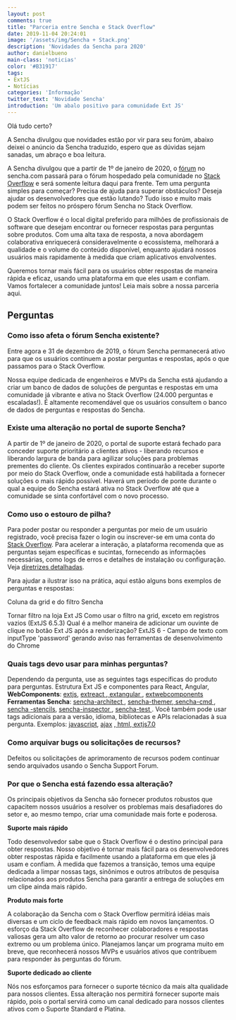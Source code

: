 ```yaml
---
layout: post
comments: true
title: "Parceria entre Sencha e Stack Overflow"
date: 2019-11-04 20:24:01
image: '/assets/img/Sencha + Stack.png'
description: 'Novidades da Sencha para 2020'
author: danielbueno
main-class: 'noticias'
color: '#B31917'
tags:
- ExtJS
- Notícias
categories: 'Informação' 
twitter_text: 'Novidade Sencha'
introduction: 'Um abalo positivo para comunidade Ext JS'
---
```


Olá tudo certo?

A Sencha divulgou que novidades estão por vir para seu forúm, abaixo deixei o anúncio da Sencha traduzido, espero que as dúvidas sejam sanadas, um abraço e boa leitura.

A Sencha divulgou que a partir de 1º de janeiro de 2020, o <a href="https://www.sencha.com/forum/">fórum</a> no sencha.com passará para o fórum hospedado pela comunidade no <a href="https://stackoverflow.com/">Stack Overflow</a> e será somente leitura daqui para frente. Tem uma pergunta simples para começar? Precisa de ajuda para superar obstáculos? Deseja ajudar os desenvolvedores que estão lutando? Tudo isso e muito mais podem ser feitos no próspero fórum Sencha no Stack Overflow.

O Stack Overflow é o local digital preferido para milhões de profissionais de software que desejam encontrar ou fornecer respostas para perguntas sobre produtos. Com uma alta taxa de resposta, a nova abordagem colaborativa enriquecerá consideravelmente o ecossistema, melhorará a qualidade e o volume do conteúdo disponível, enquanto ajudará nossos usuários mais rapidamente à medida que criam aplicativos envolventes.

Queremos tornar mais fácil para os usuários obter respostas de maneira rápida e eficaz, usando uma plataforma em que eles usam e confiam. Vamos fortalecer a comunidade juntos! Leia mais sobre a nossa parceria aqui.

## Perguntas 

### Como isso afeta o fórum Sencha existente?

Entre agora e 31 de dezembro de 2019, o fórum Sencha permanecerá ativo para que os usuários continuem a postar perguntas e respostas, após o que passamos para o Stack Overflow.

Nossa equipe dedicada de engenheiros e MVPs da Sencha está ajudando a criar um banco de dados de soluções de perguntas e respostas em uma comunidade já vibrante e ativa no Stack Overflow (24.000 perguntas e escaladas!). É altamente recomendável que os usuários consultem o banco de dados de perguntas e respostas do Sencha.

### Existe uma alteração no portal de suporte Sencha?

A partir de 1º de janeiro de 2020, o portal de suporte estará fechado para conceder suporte prioritário a clientes ativos - liberando recursos e liberando largura de banda para agilizar soluções para problemas prementes do cliente. Os clientes expirados continuarão a receber suporte por meio do Stack Overflow, onde a comunidade está habilitada a fornecer soluções o mais rápido possível. Haverá um período de ponte durante o qual a equipe do Sencha estará ativa no Stack Overflow até que a comunidade se sinta confortável com o novo processo.

### Como uso o estouro de pilha?

Para poder postar ou responder a perguntas por meio de um usuário registrado, você precisa fazer o login ou inscrever-se em uma conta do <a href="https://stackoverflow.com" target="_blank">Stack Overflow</a>. Para acelerar a interação, a plataforma recomenda que as perguntas sejam específicas e sucintas, fornecendo as informações necessárias, como logs de erros e detalhes de instalação ou configuração. Veja <a href="https://stackoverflow.com/help/how-to-ask" target="_blank">diretrizes detalhadas</a>.

Para ajudar a ilustrar isso na prática, aqui estão alguns bons exemplos de perguntas e respostas:

Coluna da grid e do filtro Sencha

Tornar filtro na loja Ext JS
Como usar o filtro na grid, exceto em registros vazios (ExtJS 6.5.3)
Qual é a melhor maneira de adicionar um ouvinte de clique no botão Ext JS após a renderização?
ExtJS 6 - Campo de texto com inputType 'password' gerando aviso nas ferramentas de desenvolvimento do Chrome

### Quais tags devo usar para minhas perguntas?

Dependendo da pergunta, use as seguintes tags específicas do produto para perguntas.
Estrutura Ext JS e componentes para React, Angular, **WebComponents**:
<a href="https://stackoverflow.com/questions/tagged/extjs" target="_blank">extjs</a>, 
<a href="https://stackoverflow.com/questions/tagged/extreact" target="_blank"> extreact </a>,<a href="https://stackoverflow.com/questions/tagged/extangular" target="_blank"> extangular </a>, <a href="https://stackoverflow.com/questions/tagged/extwebcomponents" target="_blank"> extwebcomponents </a> **Ferramentas Sencha**:
<a href="https://stackoverflow.com/questions/tagged/sencha-architect" target="_blank"> sencha-architect </a>, <a href="https://stackoverflow.com/questions/tagged/sencha-themer" target="_blank">
 sencha-themer</a>,<a href="https://stackoverflow.com/questions/tagged/sencha-cmd" target="_blank"> sencha-cmd </a>, 
<a href="https://stackoverflow.com/questions/tagged/sencha-stencils" target="_blank"> sencha -stencils</a>, 
<a href="https://stackoverflow.com/questions/tagged/sencha-inspector" target="_blank"> sencha-inspector </a>, <a href="https://stackoverflow.com/questions/tagged/sencha-test" target="_blank"> 
 sencha-test </a>. Você também pode usar tags adicionais para a versão, idioma, bibliotecas e APIs relacionadas à sua pergunta. Exemplos:  <a href="https://stackoverflow.com/questions/tagged/javascript" target="_blank"> javascript</a>, <a href="https://stackoverflow.com/questions/tagged/ajax" target="_blank">   ajax</a> ,<a href="https://stackoverflow.com/questions/tagged/html" target="_blank">   html</a>,<a href="https://stackoverflow.com/questions/tagged/javascript" target="_blank">     extjs7.0</a> 

### Como arquivar bugs ou solicitações de recursos?

Defeitos ou solicitações de aprimoramento de recursos podem continuar sendo arquivados usando o Sencha Support Forum.

### Por que o Sencha está fazendo essa alteração?

Os principais objetivos da Sencha são fornecer produtos robustos que capacitem nossos usuários a resolver os problemas mais desafiadores do setor e, ao mesmo tempo, criar uma comunidade mais forte e poderosa.

**Suporte mais rápido**

Todo desenvolvedor sabe que o Stack Overflow é o destino principal para obter respostas. Nosso objetivo é tornar mais fácil para os desenvolvedores obter respostas rápida e facilmente usando a plataforma em que eles já usam e confiam. À medida que fazemos a transição, temos uma equipe dedicada a limpar nossas tags, sinônimos e outros atributos de pesquisa relacionados aos produtos Sencha para garantir a entrega de soluções em um clipe ainda mais rápido.

**Produto mais forte**

A colaboração da Sencha com o Stack Overflow permitirá idéias mais diversas e um ciclo de feedback mais rápido em novos lançamentos. O esforço da Stack Overflow de reconhecer colaboradores e respostas valiosas gera um alto valor de retorno ao procurar resolver um caso extremo ou um problema único. Planejamos lançar um programa muito em breve, que reconhecerá nossos MVPs e usuários ativos que contribuem para responder às perguntas do fórum.

**Suporte dedicado ao cliente**

Nós nos esforçamos para fornecer o suporte técnico da mais alta qualidade para nossos clientes. Essa alteração nos permitirá fornecer suporte mais rápido, pois o portal servirá como um canal dedicado para nossos clientes ativos com o Suporte Standard e Platina.

